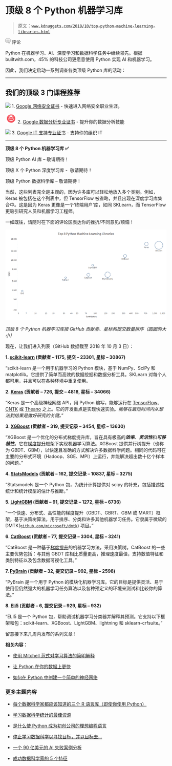 # 顶级 8 个 Python 机器学习库

> 原文：[`www.kdnuggets.com/2018/10/top-python-machine-learning-libraries.html`](https://www.kdnuggets.com/2018/10/top-python-machine-learning-libraries.html)

![c](img/3d9c022da2d331bb56691a9617b91b90.png) 评论

Python 在机器学习、AI、深度学习和数据科学任务中继续领先。根据 builtwith.com，45% 的科技公司更愿意使用 Python 实现 AI 和机器学习。

因此，我们决定启动一系列调查各类顶级 Python 库的活动：

* * *

## 我们的顶级 3 门课程推荐

![](img/0244c01ba9267c002ef39d4907e0b8fb.png) 1\. [Google 网络安全证书](https://www.kdnuggets.com/google-cybersecurity) - 快速进入网络安全职业生涯。

![](img/e225c49c3c91745821c8c0368bf04711.png) 2\. [Google 数据分析专业证书](https://www.kdnuggets.com/google-data-analytics) - 提升你的数据分析技能

![](img/0244c01ba9267c002ef39d4907e0b8fb.png) 3\. [Google IT 支持专业证书](https://www.kdnuggets.com/google-itsupport) - 支持你的组织 IT

* * *

**顶级 8 个 Python 机器学习库 ✅**

顶级 Python AI 库 – 敬请期待！

顶级 X 个 Python 深度学习库 -  敬请期待！

顶级 Python 数据科学库 – 敬请期待！

当然，这些列表完全是主观的，因为许多库可以轻松地放入多个类别。例如，Keras 被包括在这个列表中，但 TensorFlow 被省略，并且出现在深度学习库集合中。这是因为 Keras 更像是一个‘终端用户’库，如同 SKLearn，而 TensorFlow 更吸引研究人员和机器学习工程师。

一如既往，请随时在下面的评论区表达你的挫折/不同意见/烦恼！

![Top Python Machine Learning Libraries](img/706b40ac80e566e780ea6caaf1426184.png)

*顶级 8 个 Python 机器学习库按 GitHub 贡献者、星标和提交数量排序（圆圈的大小）*

现在，让我们进入列表（GitHub 数据截至 2018 年 10 月 3 日）：

**1\. [scikit-learn](https://github.com/scikit-learn/scikit-learn) (贡献者 – 1175, 提交 – 23301, 星标 – 30867)**

“scikit-learn 是一个用于机器学习的 Python 模块，基于 NumPy、SciPy 和 matplotlib。它提供了简单而高效的数据挖掘和数据分析工具。SKLearn 对每个人都可用，并且可以在各种环境中重复使用。

**2\. [Keras](https://github.com/keras-team/keras) (贡献者 – 726, 提交 – 4818, 星标 – 34066)**

“Keras 是一个高级神经网络 API，用 Python 编写，能够运行在 [TensorFlow](https://github.com/tensorflow/tensorflow)、[CNTK](https://github.com/Microsoft/cntk) 或 [Theano](https://github.com/Theano/Theano) 之上。它的开发重点是实现快速实验。*能够在最短时间内从想法到结果是做好研究的关键。*”

**3\. [XGBoost](https://github.com/dmlc/xgboost) (贡献者 – 319, 提交记录 – 3454, 星标 – 13630)**

“XGBoost 是一个优化的分布式梯度提升库，旨在具有极高的***效率***、***灵活性***和***可移植性***。它在[梯度提升](https://en.wikipedia.org/wiki/Gradient_boosting)框架下实现机器学习算法。XGBoost 提供并行树提升（也称为 GBDT、GBM），以快速且准确的方式解决许多数据科学问题。相同的代码可在主要的分布式环境（Hadoop、SGE、MPI）上运行，并能解决超出数十亿个样本的问题。”

**4\. [StatsModels](https://github.com/statsmodels/statsmodels) (贡献者 – 162, 提交记录 – 10837, 星标 – 3275)**

“Statsmodels 是一个 Python 包，为统计计算提供对 scipy 的补充，包括描述性统计和统计模型的估计与推断。”

**5\. [LightGBM](https://github.com/Microsoft/LightGBM) (贡献者 – 91, 提交记录 – 1272, 星标 – 6736)**

“一个快速、分布式、高性能的梯度提升（GBDT、GBRT、GBM 或 MART）框架，基于决策树算法，用于排序、分类和许多其他机器学习任务。它隶属于微软的 DMTK([`github.com/microsoft/dmtk`](https://github.com/microsoft/dmtk)) 项目。”

**6\. [CatBoost](https://github.com/catboost/catboost) (贡献者 – 77, 提交记录 – 3304, 星标 – 3241)**

“CatBoost 是一种基于[梯度提升](https://en.wikipedia.org/wiki/Gradient_boosting)的机器学习方法，采用决策树。CatBoost 的一些主要优势包括：与其他 GBDT 库相比质量更高，推理速度最佳，支持数值特征和类别特征以及包含数据可视化工具。”

**7\. [PyBrain](https://github.com/pybrain/pybrain) (贡献者 – 32, 提交记录 – 992, 星标 – 2598)**

“PyBrain 是一个用于 Python 的模块化机器学习库。它的目标是提供灵活、易于使用但仍然强大的机器学习任务算法以及各种预定义的环境来测试和比较你的算法。”

**8\. [Eli5](https://github.com/TeamHG-Memex/eli5) (贡献者 – 6, 提交记录 – 929, 星标 – 932)**

“ELI5 是一个 Python 包，帮助调试机器学习分类器并解释其预测。它支持以下框架和包：scikit-learn、XGBoost、LightGBM、lightning 和 sklearn-crfsuite。”

留意接下来几周内发布的系列文章！

**相关内容：**

+   [使用 Mitchell 范式对学习算法的简明解释](https://www.kdnuggets.com/2018/10/mitchell-paradigm-concise-explanation-learning-algorithms.html)

+   [让 Python 在你的数据上更快](https://www.kdnuggets.com/2018/10/intel-unleash-faster-python-data.html)

+   [如何在 Python 中创建一个简单的神经网络](https://www.kdnuggets.com/2018/10/simple-neural-network-python.html)

### 更多主题内容

+   [每个数据科学家都应该知道的三个 R 语言库（即使你使用 Python）](https://www.kdnuggets.com/2021/12/three-r-libraries-every-data-scientist-know-even-python.html)

+   [学习数据科学统计的最佳资源](https://www.kdnuggets.com/2021/12/springboard-top-resources-learn-data-science-statistics.html)

+   [是什么使 Python 成为初创公司的理想编程语言](https://www.kdnuggets.com/2021/12/makes-python-ideal-programming-language-startups.html)

+   [停止学习数据科学以寻找目标，并以目标去…](https://www.kdnuggets.com/2021/12/stop-learning-data-science-find-purpose.html)

+   [一个 90 亿美元的 AI 失败案例分析](https://www.kdnuggets.com/2021/12/9b-ai-failure-examined.html)

+   [成功数据科学家的 5 个特征](https://www.kdnuggets.com/2021/12/5-characteristics-successful-data-scientist.html)
